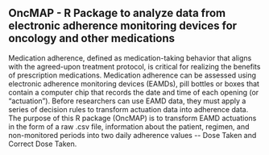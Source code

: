 ## OncMAP - R Package to analyze data from electronic adherence monitoring devices for oncology and other medications

Medication adherence, defined as medication-taking behavior that aligns with the agreed-upon treatment protocol, is critical for realizing the benefits of prescription medications. Medication adherence can be assessed using electronic adherence monitoring devices (EAMDs), pill bottles or boxes that contain a computer chip that records the date and time of each opening (or “actuation”). Before researchers can use EAMD data, they must apply a series of decision rules to transform actuation data into adherence data. The purpose of this R package (OncMAP) is to transform EAMD actuations in the form of a raw .csv file, information about the patient, regimen, and non-monitored periods into two daily adherence values -- Dose Taken and Correct Dose Taken. 




